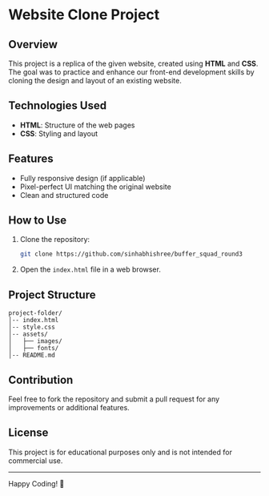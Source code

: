 # Website Clone Project

## Overview
This project is a replica of the given website, created using **HTML** and **CSS**. The goal was to practice and enhance our front-end development skills by cloning the design and layout of an existing website.

## Technologies Used
- **HTML**: Structure of the web pages
- **CSS**: Styling and layout

## Features
- Fully responsive design (if applicable)
- Pixel-perfect UI matching the original website
- Clean and structured code

## How to Use
1. Clone the repository:
   ```bash
   git clone https://github.com/sinhabhishree/buffer_squad_round3
   ```
2. Open the `index.html` file in a web browser.

## Project Structure
```
project-folder/
│-- index.html
│-- style.css
│-- assets/
│   ├── images/
│   ├── fonts/
│-- README.md
```

## Contribution
Feel free to fork the repository and submit a pull request for any improvements or additional features.

## License
This project is for educational purposes only and is not intended for commercial use.

---
Happy Coding! 🚀

